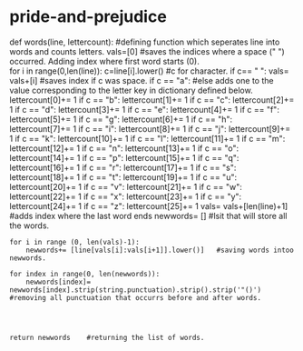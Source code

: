 # pride-and-prejudice
def words(line, lettercount):            #defining function which seperates line into words and counts letters. 
    vals=[0]      #saves the indices where a space (" ") occurred. Adding index where first word starts (0).                          
    for i in range(0,len(line)):
        c=line[i].lower()     #c for character. 
        if c== " ":
            vals= vals+[i]    #saves index if c was space.
        if c == "a":          #else adds one to the value corresponding to the letter key in dictionary defined below.
            lettercount[0]+= 1
        if c == "b":
            lettercount[1]+= 1
        if c == "c":
            lettercount[2]+= 1
        if c == "d":
            lettercount[3]+= 1
        if c == "e":
            lettercount[4]+= 1
        if c == "f":
            lettercount[5]+= 1
        if c == "g":
            lettercount[6]+= 1
        if c == "h":
            lettercount[7]+= 1
        if c == "i":
            lettercount[8]+= 1
        if c == "j":
            lettercount[9]+= 1
        if c == "k":
            lettercount[10]+= 1
        if c == "l":
            lettercount[11]+= 1
        if c == "m":
            lettercount[12]+= 1
        if c == "n":
            lettercount[13]+= 1
        if c == "o":
            lettercount[14]+= 1
        if c == "p":
            lettercount[15]+= 1
        if c == "q":
            lettercount[16]+= 1
        if c == "r":
            lettercount[17]+= 1
        if c == "s":
            lettercount[18]+= 1
        if c == "t":
            lettercount[19]+= 1
        if c == "u":
            lettercount[20]+= 1
        if c == "v":
            lettercount[21]+= 1
        if c == "w":
            lettercount[22]+= 1
        if c == "x":
            lettercount[23]+= 1
        if c == "y":
            lettercount[24]+= 1
        if c == "z":
            lettercount[25]+= 1
    vals= vals+[len(line)+1]    #adds index where the last word ends
    newwords= []     #lsit that will store all the words.

    for i in range (0, len(vals)-1):
        newwords+= [line[vals[i]:vals[i+1]].lower()]   #saving words intoo newwords. 
        
    for index in range(0, len(newwords)):
        newwords[index]= newwords[index].strip(string.punctuation).strip().strip('"()')     #removing all punctuation that occurrs before and after words.
        

        

    return newwords    #returning the list of words.
